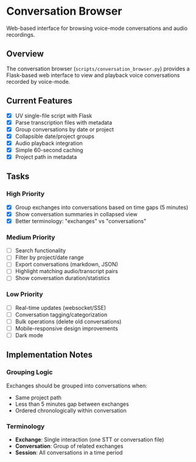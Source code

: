 # Conversation Browser

Web-based interface for browsing voice-mode conversations and audio recordings.

## Overview

The conversation browser (`scripts/conversation_browser.py`) provides a Flask-based web interface to view and playback voice conversations recorded by voice-mode.

## Current Features

- [x] UV single-file script with Flask
- [x] Parse transcription files with metadata
- [x] Group conversations by date or project
- [x] Collapsible date/project groups
- [x] Audio playback integration
- [x] Simple 60-second caching
- [x] Project path in metadata

## Tasks

### High Priority

- [x] Group exchanges into conversations based on time gaps (5 minutes)
- [x] Show conversation summaries in collapsed view
- [x] Better terminology: "exchanges" vs "conversations"

### Medium Priority  

- [ ] Search functionality
- [ ] Filter by project/date range
- [ ] Export conversations (markdown, JSON)
- [ ] Highlight matching audio/transcript pairs
- [ ] Show conversation duration/statistics

### Low Priority

- [ ] Real-time updates (websocket/SSE)
- [ ] Conversation tagging/categorization
- [ ] Bulk operations (delete old conversations)
- [ ] Mobile-responsive design improvements
- [ ] Dark mode

## Implementation Notes

### Grouping Logic

Exchanges should be grouped into conversations when:
- Same project path
- Less than 5 minutes gap between exchanges
- Ordered chronologically within conversation

### Terminology

- **Exchange**: Single interaction (one STT or conversation file)
- **Conversation**: Group of related exchanges
- **Session**: All conversations in a time period